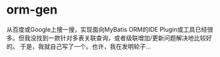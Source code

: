 # orm-gen
从百度或Google上搜一搜，实现面向MyBatis ORM的IDE Plugin或工具已经很多。但我没找到一款针对多表关联查询，或者级联增加/更新问题解决地比较好的。
于是，我就自己写了一个。也许，我在发明轮子...
